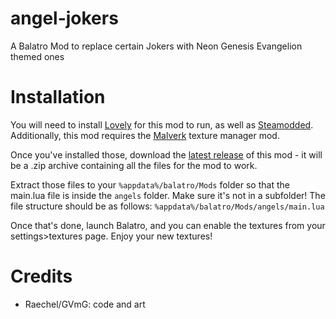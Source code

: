 # angel-jokers
A Balatro Mod to replace certain Jokers with Neon Genesis Evangelion themed ones

# Installation
You will need to install [Lovely](https://github.com/ethangreen-dev/lovely-injector) for this mod to run, as well as [Steamodded](https://github.com/Steamodded/smods/wiki). Additionally, this mod requires the [Malverk](https://github.com/Eremel/Malverk) texture manager mod.

Once you've installed those, download the [latest release](https://github.com/GVmG/angel-jokers/releases/latest) of this mod - it will be a .zip archive containing all the files for the mod to work.

Extract those files to your `%appdata%/balatro/Mods` folder so that the main.lua file is inside the `angels` folder. Make sure it's not in a subfolder! The file structure should be as follows: `%appdata%/balatro/Mods/angels/main.lua`

Once that's done, launch Balatro, and you can enable the textures from your settings>textures page. Enjoy your new textures!

# Credits
- Raechel/GVmG: code and art

